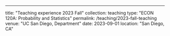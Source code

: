---
title: "Teaching experience 2023 Fall"
collection: teaching
type: "ECON 120A: Probability and Statistics"
permalink: /teaching/2023-fall-teaching
venue: "UC San Diego, Department"
date: 2023-09-01
location: "San Diego, CA"

